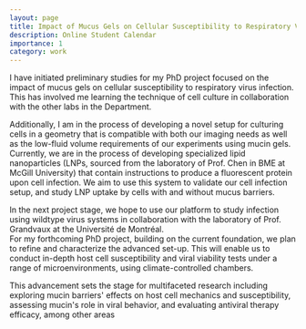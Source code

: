 ```yaml
---
layout: page
title: Impact of Mucus Gels on Cellular Susceptibility to Respiratory Virus Infections
description: Online Student Calendar
importance: 1
category: work
---
```

I have initiated preliminary studies for my PhD project focused on the impact of mucus gels on cellular susceptibility to 
respiratory virus infection. This has involved me learning the technique of cell culture in collaboration with the other labs in the Department. 
  
Additionally, I am in the process of developing a novel setup for culturing cells in a geometry that is compatible with both our imaging needs as well as the low-fluid volume requirements of our experiments using mucin gels. Currently, we are in the process of developing specialized lipid nanoparticles (LNPs, sourced from the laboratory of Prof. Chen in BME at McGill University) that contain instructions to produce a fluorescent protein upon cell infection. We aim to use this system to validate our cell infection setup, and study LNP uptake by cells with and without mucus barriers.
  
In the next project stage, we hope to use our platform to study infection using wildtype virus systems in collaboration with the laboratory of Prof. Grandvaux at the Université de Montréal.  
For my forthcoming PhD project, building on the current foundation, we plan to refine and characterize the 
advanced set-up. This will enable us to conduct in-depth host cell susceptibility and viral viability tests under a range of 
microenvironments, using climate-controlled chambers.  
  
This advancement sets the stage for multifaceted research including exploring mucin barriers' effects on host cell mechanics and susceptibility, assessing mucin's role in viral 
behavior, and evaluating antiviral therapy efficacy, among other areas
